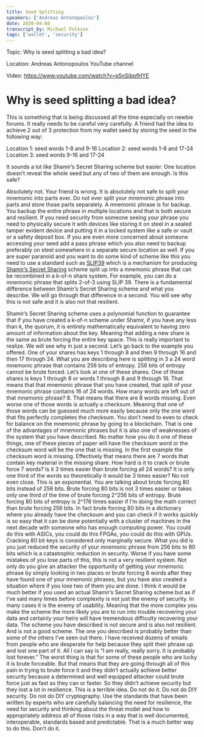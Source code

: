 ```yaml
---
title: Seed Splitting
speakers: ['Andreas Antonopoulos']
date: 2020-04-08
transcript_by: Michael Folkson
tags: ['wallet', 'security']
---
```



Topic: Why is seed splitting a bad idea?

Location: Andreas Antonopoulos YouTube channel

Video: https://www.youtube.com/watch?v=p5nSibpfHYE

# Why is seed splitting a bad idea?

This is something that is being discussed all the time especially on newbie forums. It really needs to be careful very carefully. A friend had the idea to achieve 2 out of 3 protection from my wallet seed by storing the seed in the following way:

Location 1: seed words 1-8 and 9-16
Location 2: seed words 1-8 and 17-24
Location 3: seed words 9-16 and 17-24

It sounds a lot like Shamir’s Secret Sharing scheme but easier. One location doesn’t reveal the whole seed but any of two of them are enough. Is this safe?

Absolutely not. Your friend is wrong. It is absolutely not safe to split your mnemonic into parts ever. Do not ever split your mnemonic phrase into parts and store those parts separately. A mnemonic phrase is for backup. You backup the entire phrase in multiple locations and that is both secure and resilient. If you need security from someone seeing your phrase you need to physically secure it with devices like storing it on steel in a sealed tamper evident device and putting it in a locked system like a safe or vault or a safety deposit box. If you are even more concerned about someone accessing your seed add a pass phrase which you also need to backup preferably on steel somewhere in a separate secure location as well. If you are super paranoid and you want to do some kind of scheme like this you need to use a standard such as [SLIP39](https://github.com/satoshilabs/slips/blob/master/slip-0039.md) which is a mechanism for producing [Shamir’s Secret Sharing](https://blog.keys.casa/shamirs-secret-sharing-security-shortcomings/) scheme split up into a mnemonic phrase that can be recombined in a k-of-n share system. For example, you can do a mnemonic phrase that splits 2-of-3 using SLIP 39. There is a fundamental difference between Shamir’s Secret Sharing scheme and what you describe. We will go through that difference in a second. You will see why this is not safe and it is also not that resilient.

Shamir’s Secret Sharing scheme uses a polynomial function to guarantee that if you have created a k-of-n scheme under Shamir, if you have any less than k, the quorum, it is entirely mathematically equivalent to having zero amount of information about the key. Meaning that adding a new share is the same as brute forcing the entire key space. This is really important to realize. We will see why in just a second. Let’s go back to the example you offered. One of your shares has keys 1 through 8 and then 9 through 16 and then 17 through 24. What you are describing here is splitting in 3 a 24 word mnemonic phrase that contains 256 bits of entropy. 256 bits of entropy cannot be brute forced. Let’s look at one of these shares. One of these shares is keys 1 through 8 or words 1 through 8 and 9 through 16. That means that that mnemonic phrase that you have created, that split of your mnemonic phrase contains 16 of 24 words. How many words are left out of that mnemonic phrase? 8. That means that there are 8 words missing. Even worse one of those words is actually a checksum. Meaning that one of those words can be guessed much more easily because only the one word that fits perfectly completes the checksum. You don’t need to even to check for balance on the mnemonic phrase by going to a blockchain. That is one of the advantages of mnemonic phrases but it is also one of weaknesses of the system that you have described. No matter how you do it one of these things, one of these pieces of paper will have the checksum word or the checksum word will be the one that is missing. In the first example the checksum word is missing. Effectively that means there are 7 words that contain key material in the missing share. How hard is it to crack or brute force 7 words? Is it 3 times easier than brute forcing all 24 words? It is only one third of the words so theoretically it would be 3 times easier? No not even close. This is an exponential. You are talking about brute forcing 80 bits instead of 256 bits. Brute forcing 80 bits is not 3 times easier or takes only one third of the time of brute forcing 2^256 bits of entropy. Brute forcing 80 bits of entropy is 2^176 times easier if I’m doing the math correct than brute forcing 256 bits. In fact brute forcing 80 bits in a dictionary where you already have the checksum and you can check if it works quickly is so easy that it can be done potentially with a cluster of machines in the next decade with someone who has enough computing power. You could do this with ASICs, you could do this FPGAs, you could do this with GPUs. Cracking 80 bit keys is considered only marginally secure. What you did is you just reduced the security of your mnemonic phrase from 256 bits to 80 bits which is a catastrophic reduction in security. Worse if you have some mistakes of you lose parts of this, this is not a very resilient system. Not only do you give an attacker the opportunity of getting your mnemonic phrase by simply looking in two places or brute forcing 8 words after they have found one of your mnemonic phrases, but you have also created a situation where if you lose two of them you are done. I think it would be much better if you used an actual Shamir’s Secret Sharing scheme but as if I’ve said many times before complexity is not just the enemy of security. In many cases it is the enemy of usability. Meaning that the more complex you make the scheme the more likely you are to run into trouble recovering your data and certainly your heirs will have tremendous difficulty recovering your data. The scheme you have described is not secure and is also not resilient. And is not a good scheme. The one you described is probably better than some of the others I’ve seen out there. I have received dozens of emails from people who are desperate for help because they split their phrase up and lost one part of it. All I can say is “I am really, really sorry. It is probably lost forever.” The worst thing is that for some of these people who are lucky it is brute forceable. But that means that they are going through all of this pain in trying to brute force it and they didn’t actually achieve better security because a determined and well equipped attacker could brute force just as fast as they can or faster. So they didn’t achieve security but they lost a lot in resilience. This is a terrible idea. Do not do it. Do not do DIY security. Do not do DIY cryptography. Use the standards that have been written by experts who are carefully balancing the need for resilience, the need for security and thinking about the threat model and how to appropriately address all of those risks in a way that is well documented, interoperable, standards based and predictable. That is a much better way to do this. Don’t do it.
